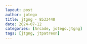 ```yaml
---
layout: post
author: jotego
title: jtgng - 8533440
date: 2024-07-12
categories: [Arcade, jotego.jtgng]
tags: [jtgng, jtpatreon]
---
```


